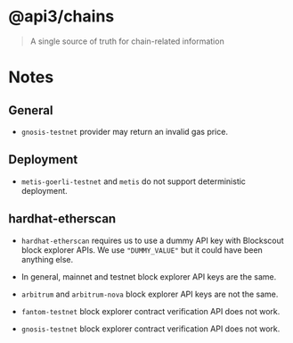# @api3/chains

> A single source of truth for chain-related information

# Notes

## General

- `gnosis-testnet` provider may return an invalid gas price.

## Deployment

- `metis-goerli-testnet` and `metis` do not support deterministic deployment.

## hardhat-etherscan

- `hardhat-etherscan` requires us to use a dummy API key with Blockscout block explorer APIs.
  We use `"DUMMY_VALUE"` but it could have been anything else.

- In general, mainnet and testnet block explorer API keys are the same.

- `arbitrum` and `arbitrum-nova` block explorer API keys are not the same.

- `fantom-testnet` block explorer contract verification API does not work.

- `gnosis-testnet` block explorer contract verification API does not work.
